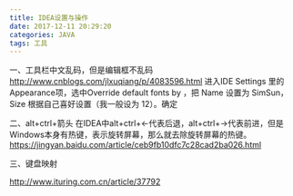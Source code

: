 ```yaml
---
title: IDEA设置与操作
date: 2017-12-11 20:29:20
categories: JAVA
tags: 工具
---
```

一、工具栏中文乱码，但是编辑框不乱码
http://www.cnblogs.com/jlxuqiang/p/4083596.html
进入IDE Settings 里的 Appearance项，选中Override default fonts by ，把 Name 设置为 SimSun，Size 根据自己喜好设置（我一般设为 12）。确定
<!--more-->
二、alt+ctrl+箭头
在IDEA中alt+ctrl+←代表后退，alt+ctrl+→代表前进，但是Windows本身有热键，表示旋转屏幕，那么就去除旋转屏幕的热键。
https://jingyan.baidu.com/article/ceb9fb10dfc7c28cad2ba026.html

三、键盘映射

http://www.ituring.com.cn/article/37792

